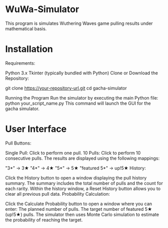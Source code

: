 # WuWa-Simulator
This program is simulates Wuthering Waves game pulling results under mathematical basis.

# Installation
Requirements:

Python 3.x
Tkinter (typically bundled with Python)
Clone or Download the Repository:

git clone https://your-repository-url.git
cd gacha-simulator

Running the Program
Run the simulator by executing the main Python file:
python your_script_name.py
This command will launch the GUI for the gacha simulator.

# User Interface
Pull Buttons:

Single Pull: Click to perform one pull.
10 Pulls: Click to perform 10 consecutive pulls.
The results are displayed using the following mappings:

"3*" → 3★
"4*" → 4★
"5*" → 5★
"featured 5*" → up!5★
History:

Click the History button to open a window displaying the pull history summary.
The summary includes the total number of pulls and the count for each rarity.
Within the history window, a Reset History button allows you to clear all previous pull data.
Probability Calculation:

Click the Calculate Probability button to open a window where you can enter:
The planned number of pulls.
The target number of featured 5★ (up!5★) pulls.
The simulator then uses Monte Carlo simulation to estimate the probability of reaching the target.
